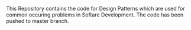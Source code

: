This Repository contains the code for Design Patterns which are used for common occuring problems in Softare Development.
The code has been pushed to master branch.
